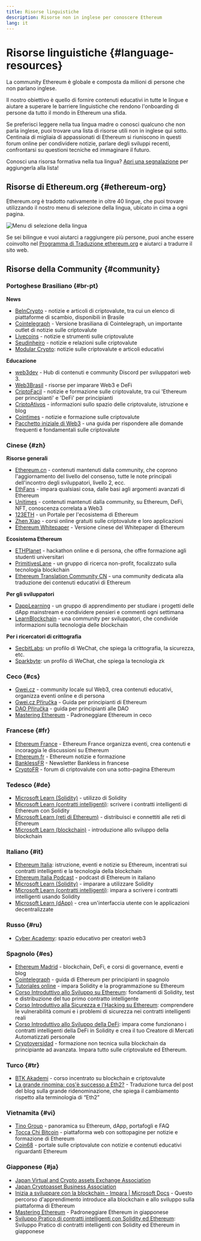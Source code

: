 ```yaml
---
title: Risorse linguistiche
description: Risorse non in inglese per conoscere Ethereum
lang: it
---
```


# Risorse linguistiche {#language-resources}

La community Ethereum è globale e composta da milioni di persone che non parlano inglese.

Il nostro obiettivo è quello di fornire contenuti educativi in tutte le lingue e aiutare a superare le barriere linguistiche che rendono l'onboarding di persone da tutto il mondo in Ethereum una sfida.

Se preferisci leggere nella tua lingua madre o conosci qualcuno che non parla inglese, puoi trovare una lista di risorse utili non in inglese qui sotto. Centinaia di migliaia di appassionati di Ethereum si riuniscono in questi forum online per condividere notizie, parlare degli sviluppi recenti, confrontarsi su questioni tecniche ed immaginare il futuro.

Conosci una risorsa formativa nella tua lingua? [Apri una segnalazione](https://github.com/ethereum/ethereum-org-website/issues/new/choose) per aggiungerla alla lista!

## Risorse di Ethereum.org {#ethereum-org}

Ethereum.org è tradotto nativamente in oltre 40 lingue, che puoi trovare utilizzando il nostro menu di selezione della lingua, ubicato in cima a ogni pagina.

![Menu di selezione della lingua](./language-selector-menu.png)

Se sei bilingue e vuoi aiutarci a raggiungere più persone, puoi anche essere coinvolto nel [Programma di Traduzione ethereum.org](/contributing/translation-program/#translation-program) e aiutarci a tradurre il sito web.

## Risorse della Community {#community}

### Portoghese Brasiliano {#br-pt}

**News**

- [BeInCrypto](http://www.beincrypto.com.br) - notizie e articoli di criptovalute, tra cui un elenco di piattaforme di scambio, disponibili in Brasile
- [Cointelegraph](http://cointelegraph.com.br/category/analysis) - Versione brasiliana di Cointelegraph, un importante outlet di notizie sulle criptovalute
- [Livecoins](http://www.livecoins.com.br/ethereum) - notizie e strumenti sulle criptovalute
- [Seudinheiro](http://www.seudinheiro.com/criptomoedas/) - notizie e relazioni sulle criptovalute
- [Modular Crypto](https://modularcrypto.xyz/): notizie sulle criptovalute e articoli educativi

**Educazione**

- [web3dev](https://www.web3dev.com.br/) - Hub di contenuti e community Discord per sviluppatori web 3.
- [Web3Brasil](https://github.com/web3brasil/web3brasil) - risorse per imparare Web3 e DeFi
- [CriptoFacil](http://www.criptofacil.com/ultimas-noticias/) - notizie e formazione sulle criptovalute, tra cui 'Ethereum per principianti' e 'DeFi' per principianti
- [CriptoAtivos](http://www.criptoativos.wiki.br/) - informazioni sullo spazio delle criptovalute, istruzione e blog
- [Cointimes](http://www.cointimes.com.br/) - notizie e formazione sulle criptovalute
- [Pacchetto iniziale di Web3](https://docs.google.com/document/d/1X8PSTFH7FTw9J-gbKWM6Y430SWCBT8d4t4pJgFQHJ8E/) - una guida per rispondere alle domande frequenti e fondamentali sulle criptovalute

### Cinese {#zh}

**Risorse generali**

- [Ethereum.cn](https://www.ethereum.cn/) - contenuti mantenuti dalla community, che coprono l'aggiornamento del livello del consenso, tutte le note principali dell'incontro degli sviluppatori, livello 2, ecc.
- [EthFans](https://github.com/editor-Ajian/EthFans.org-annual-collected-works/) - impara qualsiasi cosa, dalle basi agli argomenti avanzati di Ethereum
- [Unitimes](https://mp.weixin.qq.com/s/tvloZSDBSOQN9zDQj_91kA) - contenuti mantenuti dalla community, su Ethereum, DeFi, NFT, conoscenza correlata a Web3
- [123ETH](https://123eth.org/) - un Portale per l'ecosistema di Ethereum
- [Zhen Xiao](http://zhenxiao.com/blockchain/) - corsi online gratuiti sulle criptovalute e loro applicazioni
- [Ethereum Whitepaper](https://github.com/ethereum/wiki/wiki/[%E4%B8%AD%E6%96%87]-%E4%BB%A5%E5%A4%AA%E5%9D%8A%E7%99%BD%E7%9A%AE%E4%B9%A6) - Versione cinese del Whitepaper di Ethereum

**Ecosistema Ethereum**

- [ETHPlanet](https://www.ethplanet.org/) - hackathon online e di persona, che offre formazione agli studenti universitari
- [PrimitivesLane](https://www.primitiveslane.org/) - un gruppo di ricerca non-profit, focalizzato sulla tecnologia blockchain
- [Ethereum Translation Community CN](https://www.notion.so/Ethereum-Translation-Community-CN-05375fe0a94c4214acaf90f42ba40171) - una community dedicata alla traduzione dei contenuti educativi di Ethereum

**Per gli sviluppatori**

- [DappLearning](https://github.com/Dapp-Learning-DAO/Dapp-Learning) - un gruppo di apprendimento per studiare i progetti delle dApp mainstream e condividere pensieri e commenti ogni settimana
- [LearnBlockchain](https://learnblockchain.cn/) - una community per sviluppatori, che condivide informazioni sulla tecnologia delle blockchain

**Per i ricercatori di crittografia**

- [SecbitLabs](https://mp.weixin.qq.com/s/69_tqBJpr_sbaKtR1sBRMw): un profilo di WeChat, che spiega la crittografia, la sicurezza, etc.
- [Sparkbyte](https://mp.weixin.qq.com/s/9KgKTc_jtJ7bWKdbNPoqvQ): un profilo di WeChat, che spiega la tecnologia zk

### Ceco {#cs}

- [Gwei.cz](https://gwei.cz) - community locale sul Web3, crea contenuti educativi, organizza eventi online e di persona
- [Gwei.cz Příručka](https://prirucka.gwei.cz/) - Guida per principianti di Ethereum
- [DAO Příručka](https://dao.gwei.cz/) - guida per principianti alle DAO
- [Mastering Ethereum](https://ipfs.io/ipfs/bafybeidvuxhnsgfx3tncpfxheqglkjwmdxclknlgd7s7qggd2a6bzgb27m) - Padroneggiare Ethereum in ceco

### Francese {#fr}

- [Ethereum France](https://www.ethereum-france.com/) - Ethereum France organizza eventi, crea contenuti e incoraggia le discussioni su Ethereum
- [Ethereum.fr](https://ethereum.fr/) - Ethereum notizie e formazione
- [BanklessFR](https://banklessfr.substack.com/) - Newsletter Bankless in francese
- [CryptoFR](https://cryptofr.com/category/44/ethereum-general) - forum di criptovalute con una sotto-pagina Ethereum

### Tedesco {#de}

- [Microsoft Learn (Solidity)](https://docs.microsoft.com/de-de/learn/modules/blockchain-learning-solidity/) - utilizzo di Solidity
- [Microsoft Learn (contratti intelligenti)](https://docs.microsoft.com/de-de/learn/modules/blockchain-solidity-ethereum-smart-contracts/): scrivere i contratti intelligenti di Ethereum con Solidity
- [Microsoft Learn (reti di Ethereum)](https://docs.microsoft.com/de-de/learn/modules/blockchain-ethereum-networks/) - distribuisci e connettiti alle reti di Ethereum
- [Microsoft Learn (blockchain)](https://docs.microsoft.com/de-de/learn/paths/ethereum-blockchain-development/) - introduzione allo sviluppo della blockchain

### Italiano {#it}

- [Ethereum Italia](https://www.ethereum-italia.it/): istruzione, eventi e notizie su Ethereum, incentrati sui contratti intelligenti e la tecnologia della blockchain
- [Ethereum Italia Podcast](https://www.ethereum-italia.it/podcast/) - podcast di Ethereum in italiano
- [Microsoft Learn (Solidity)](https://docs.microsoft.com/it-it/learn/modules/blockchain-learning-solidity/) - imparare a utilizzare Solidity
- [Microsoft Learn (contratti intelligenti)](https://docs.microsoft.com/it-it/learn/modules/blockchain-solidity-ethereum-smart-contracts/): impara a scrivere i contratti intelligenti usando Solidity
- [Microsoft Learn (dApp)](https://docs.microsoft.com/it-it/learn/modules/blockchain-create-ui-decentralized-apps/) - crea un'interfaccia utente con le applicazioni decentralizzate

### Russo {#ru}

- [Cyber Academy](https://cyberacademy.dev): spazio educativo per creatori web3

### Spagnolo {#es}

- [Ethereum Madrid](https://ethereummadrid.com/) - blockchain, DeFi, e corsi di governance, eventi e blog
- [Cointelegraph](https://es.cointelegraph.com/ethereum-for-beginners) - guida di Ethereum per principianti in spagnolo
- [Tutoriales online](https://tutoriales.online/curso/solidity) - impara Solidity e la programmazione su Ethereum
- [Corso Introduttivo allo Sviluppo su Ethereum](https://youtube.com/playlist?list=PLTqiwJDd_R8y9pfUBjhkVa1IDMwyQz-fU): fondamenti di Solidity, test e distribuzione del tuo primo contratto intelligente
- [Corso Introduttivo alla Sicurezza e l'Hacking su Ethereum](https://youtube.com/playlist?list=PLTqiwJDd_R8yHOvteko_DmUxUTMHnlfci): comprendere le vulnerabilità comuni e i problemi di sicurezza nei contratti intelligenti reali
- [Corso Introduttivo allo Sviluppo della DeFi](https://youtube.com/playlist?list=PLTqiwJDd_R8zZiP9_jNdaPqA3HqoW2lrS): impara come funzionano i contratti intelligenti della DeFi in Solidity e crea il tuo Creatore di Mercati Automatizzati personale
- [Cryptoversidad](https://www.youtube.com/c/Cryptoversidad) - formazione non tecnica sulla blockchain da principiante ad avanzata. Impara tutto sulle criptovalute ed Ethereum.

### Turco {#tr}

- [BTK Akademi](https://www.btkakademi.gov.tr/portal/course/blokzincir-ve-kripto-paralar-10569#!/about) - corso incentrato su blockchain e criptovalute
- [La grande rinomina: cos'è successo a Eth2?](https://miningturkiye.org/konu/ethereum-madenciligi-bitiyor-mu-onemli-gelisme.655/) - Traduzione turca del post del blog sulla grande ridenominazione, che spiega il cambiamento rispetto alla terminologia di “Eth2”

### Vietnamita {#vi}

- [Tino Group](https://wiki.tino.org/ethereum-la-gi/) - panoramica su Ethereum, dApp, portafogli e FAQ
- [Tocca Chi Bitcoin](https://tapchibitcoin.io/tap-chi/tin-tuc-ethereum-eth) - piattaforma web con sottopagine per notizie e formazione di Ethereum
- [Coin68](https://coin68.com/ethereum-tieu-diem/) - portale sulle criptovalute con notizie e contenuti educativi riguardanti Ethereum

### Giapponese {#ja}

- [Japan Virtual and Crypto assets Exchange Association](https://jvcea.or.jp/)
- [Japan Cryptoasset Business Association](https://cryptocurrency-association.org/)
- [Inizia a sviluppare con la blockchain - Impara | Microsoft Docs](https://docs.microsoft.com/ja-jp/learn/paths/ethereum-blockchain-development/) - Questo percorso d'apprendimento introduce alla blockchain e allo sviluppo sulla piattaforma di Ethereum
- [Mastering Ethereum](https://www.oreilly.co.jp/books/9784873118963/) - Padroneggiare Ethereum in giapponese
- [Sviluppo Pratico di contratti intelligenti con Solidity ed Ethereum](https://www.oreilly.co.jp/books/9784873119342/): Sviluppo Pratico di contratti intelligenti con Solidity ed Ethereum in giapponese
